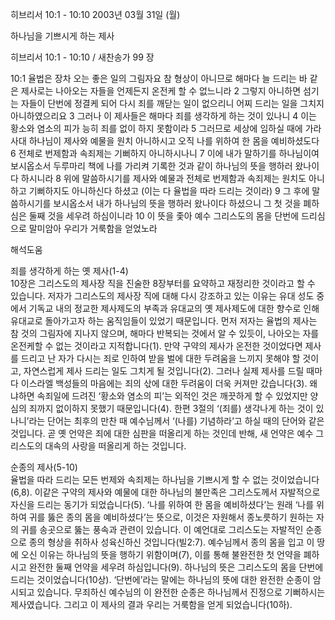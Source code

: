 히브리서 10:1 - 10:10 
2003년 03월 31일 (월)

하나님을 기쁘시게 하는 제사



히브리서 10:1 - 10:10 / 새찬송가 99 장


10:1 율법은 장차 오는 좋은 일의 그림자요 참 형상이 아니므로 해마다 늘 드리는 바 같은 제사로는 나아오는 자들을 언제든지 온전케 할 수 없느니라  2 그렇지 아니하면 섬기는 자들이 단번에 정결케 되어 다시 죄를 깨닫는 일이 없으리니 어찌 드리는 일을 그치지 아니하였으리요  3 그러나 이 제사들은 해마다 죄를 생각하게 하는 것이 있나니  4 이는 황소와 염소의 피가 능히 죄를 없이 하지 못함이라  5 그러므로 세상에 임하실 때에 가라사대 하나님이 제사와 예물을 원치 아니하시고 오직 나를 위하여 한 몸을 예비하셨도다  6 전체로 번제함과 속죄제는 기뻐하지 아니하시나니 
7 이에 내가 말하기를 하나님이여 보시옵소서 두루마리 책에 나를 가리켜 기록한 것과 같이 하나님의 뜻을 행하러 왔나이다 하시니라  8 위에 말씀하시기를 제사와 예물과 전체로 번제함과 속죄제는 원치도 아니하고 기뻐하지도 아니하신다 하셨고 (이는 다 율법을 따라 드리는 것이라)  9 그 후에 말씀하시기를 보시옵소서 내가 하나님의 뜻을 행하러 왔나이다 하셨으니 그 첫 것을 폐하심은 둘째 것을 세우려 하심이니라  10 이 뜻을 좇아 예수 그리스도의 몸을 단번에 드리심으로 말미암아 우리가 거룩함을 얻었노라

해석도움





죄를 생각하게 하는 옛 제사(1-4)  
10장은 그리스도의 제사장 직을 진술한 8장부터를 요약하고 재정리한 것이라고 할 수 있습니다. 저자가 그리스도의 제사장 직에 대해 다시 강조하고 있는 이유는 유대 성도 중에서 기독교 내의 정교한 제사제도의 부족과 유대교의 옛 제사제도에 대한 향수로 인해 유대교로 돌아가고자 하는 움직임들이 있었기 때문입니다. 먼저 저자는 율법의 제사는 참 것의 그림자에 지나지 않으며, 해마다 반복되는 것에서 알 수 있듯이, 나아오는 자를 온전케할 수 없는 것이라고 지적합니다(1). 만약 구약의 제사가 온전한 것이었다면 제사를 드리고 난 자가 다시는 죄로 인하여 받을 벌에 대한 두려움을 느끼지 못해야 할 것이고, 자연스럽게 제사 드리는 일도 그치게 될 것입니다(2). 그러나 실제 제사를 드릴 때마다 이스라엘 백성들의 마음에는 죄의 삯에 대한 두려움이 더욱 커져만 갔습니다(3). 왜냐하면 속죄일에 드려진 ‘황소와 염소의 피’는 외적인 것은 깨끗하게 할 수 있었지만 양심의 죄까지 없이하지 못했기 때문입니다(4). 한편 3절의 ‘(죄를) 생각나게 하는 것이 있나니’라는 단어는 최후의 만찬 때 예수님께서 ‘(나를) 기념하라’고 하실 때의 단어와 같은 것입니다. 곧 옛 언약은 죄에 대한 심판을 떠올리게 하는 것인데 반해, 새 언약은 예수 그리스도의 대속의 사랑을 떠올리게 하는 것입니다. 

순종의 제사(5-10)  
율법을 따라 드리는 모든 번제와 속죄제는 하나님을 기쁘시게 할 수 없는 것이었습니다(6,8). 이같은 구약의 제사와 예물에 대한 하나님의 불만족은 그리스도께서 자발적으로 자신을 드리는 동기가 되었습니다(5). ‘나를 위하여 한 몸을 예비하셨다’는 원래 ‘나를 위하여 귀를 뚫은 종의 몸을 예비하셨다’는 뜻으로, 이것은 자원해서 종노릇하기 원하는 자의 귀를 송곳으로 뚫는 풍속과 관련이 있습니다. 이 예언대로 그리스도는 자발적인 순종으로 종의 형상을 취하사 성육신하신 것입니다(빌2:7). 예수님께서 종의 몸을 입고 이 땅에 오신 이유는 하나님의 뜻을 행하기 위함이며(7), 이를 통해 불완전한 첫 언약을 폐하시고 완전한 둘째 언약을 세우려 하심입니다(9). 하나님의 뜻은 그리스도의 몸을 단번에 드리는 것이었습니다(10상). ‘단번에’라는 말에는 하나님의 뜻에 대한 완전한 순종이 암시되고 있습니다. 무죄하신 예수님의 이 완전한 순종은 하나님께서 진정으로 기뻐하시는 제사였습니다. 그리고 이 제사의 결과 우리는 거룩함을 얻게 되었습니다(10하).